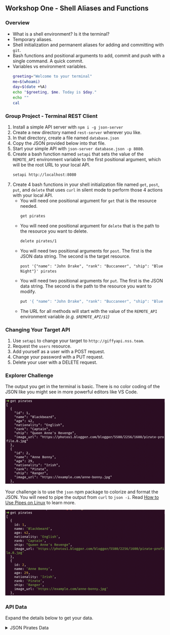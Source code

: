 ## Workshop One - Shell Aliases and Functions

### Overview

* What is a shell environment? Is it the terminal?
* Temporary aliases.
* Shell initialization and permanent aliases for adding and committing with `git`.
* Bash functions and positional arguments to add, commit and push with a single command. A quick commit.
* Variables vs environment variables.
    ```sh
    greeting="Welcome to your terminal"
    me=$(whoami)
    day=$(date +%A)
    echo "$greeting, $me. Today is $day."
    echo ""
    cal
    ```

### Group Project - Terminal REST Client

1. Install a simple API server with `npm i -g json-server`
2. Create a new directory named `rest-server` wherever you like.
3. In that directory, create a file named `database.json`
4. Copy the JSON provided below into that file.
5. Start your simple API with `json-server database.json -p 8080`.
6. Create a bash function named `setapi` that sets the value of the `REMOTE_API` environment variable to the first positional argument, which will be the root URL to your local API.
	```sh
	setapi http://localhost:8080
	```
7. Create 4 bash functions in your shell initialization file named `get`, `post`, `put`, and `delete` that uses `curl` in silent mode to perform those 4 actions with your local API.
	* You will need one positional argument for `get` that is the resource needed.
		```sh
		get pirates
		```
	* You will need one positional argument for `delete` that is the path to the resource you want to delete.
		```sh
		delete pirates/1
		```
	* You will need two positional arguments for `post`. The first is the JSON data string. The second is the target resource.
		```
		post '{"name": "John Drake", "rank": "Buccaneer", "ship": "Blue Night"}' pirates
		```
	* You will need two positional arguments for `put`. The first is the JSON data string. The second is the path to the resource you want to modify.
		```sh
		put '{ "name": "John Drake", "rank": "Buccaneer", "ship": "Blue Midnight" }' pirates/51
		```
	* The URL for all methods will start with the value of the `REMOTE_API` environment variable _(e.g. `$REMOTE_API/$1`)_

### Changing Your Target API

1. Use `setapi` to change your target to `http://giffyapi.nss.team`.
2. Request the `users` resource.
3. Add yourself as a user with a POST request.
4. Change your password with a PUT request.
5. Delete your user with a DELETE request.

### Explorer Challenge

The output you get in the terminal is basic. There is no color coding of the JSON like you might see in more powerful editors like VS Code.

![](./images/bare-json.png)

Your challenge is to use the `json` npm package to colorize and format the JSON. You will need to pipe the output from `curl` to `json -i`. Read [How to Use Pipes on Linux](https://www.howtogeek.com/438882/how-to-use-pipes-on-linux/) to learn more.

![](images/colorized-json.png)

### API Data

Expand the details below to get your data.

<details>
<summary>JSON Pirates Data</summary>

```json
{
  "pirates": [
    {
      "id": 1,
      "name": "Blackbeard",
      "rank": "Captain",
      "ship": "Queen Anne's Revenge"
    },
    {
      "id": 2,
      "name": "Anne Bonny",
      "rank": "Pirate",
      "ship": "Ranger"
    },
    {
      "id": 3,
      "name": "Calico Jack",
      "rank": "Captain",
      "ship": "The Revenge"
    },
    {
      "id": 4,
      "name": "Captain Kidd",
      "rank": "Captain",
      "ship": "Adventure Galley"
    },
    {
      "id": 5,
      "name": "Charles Vane",
      "rank": "Captain",
      "ship": "Ranger"
    },
    {
      "id": 6,
      "name": "Edward England",
      "rank": "Captain",
      "ship": "Pearl"
    },
    {
      "id": 7,
      "name": "Edward Teach",
      "rank": "Captain",
      "ship": "Queen Anne's Revenge"
    },
    {
      "id": 8,
      "name": "Henry Avery",
      "rank": "Captain",
      "ship": "Fancy"
    },
    {
      "id": 9,
      "name": "Henry Morgan",
      "rank": "Captain",
      "ship": "Satisfaction"
    },
    {
      "id": 10,
      "name": "Jack Rackham",
      "rank": "Captain",
      "ship": "The Revenge"
    },
    {
      "id": 50,
      "name": "Mary Read",
      "rank": "Pirate",
      "ship": "Ranger"
    }
  ],
  "stories": [
    {
      "id": 2,
      "pirateId": 8,
      "title": "The Ghost Ship",
      "content": "The crew of the merchant ship Mary Celeste were found mysteriously missing, leaving the ship and its valuable cargo untouched. It's been said that the ship still sails the seas, haunting those who cross its path.",
      "date": "1718-09-01"
    },
    {
      "id": 3,
      "pirateId": 3,
      "title": "The Kraken",
      "content": "The Kraken, a massive sea monster, has been the subject of many pirate tales. Its tentacles can stretch for miles and it can easily capsize even the largest ships. Many pirates have met their end at the hands of this fearsome creature.",
      "date": "1718-11-22"
    },
    {
      "id": 149,
      "pirateId": 50,
      "title": "The Curse of the Flying Dutchman",
      "content": "Legend had it that the Flying Dutchman was cursed to sail the seas forever, its crew doomed to an eternal existence as undead pirates. But when a group of adventurers stumbled upon the ship one stormy night, they found that the curse was all too real. Now they must find a way to break the curse before it's too late.",
      "date": "1722-10-15"
    },
    {
      "id": 56,
      "title": "The Battle of Blackbeard's Bay",
      "content": "It was a fierce battle that raged on for hours. The sound of cannons and the clash of swords echoed across the bay. The pirates fought with all their might, determined to come out on top. In the end, it was Blackbeard's crew that emerged victorious, with a chest full of treasure to show for it.",
      "pirateId": 2,
      "date": "1718-09-01"
    },
    {
      "id": 57,
      "title": "The Curse of the Kraken",
      "content": "Legend had it that the Kraken would rise from the depths of the ocean to claim any ship that sailed too close to its lair. The crew of the Black Pearl had heard the tales, but they didn't believe them. That was until they saw the monstrous creature rise from the waves, its tentacles reaching out to grab them. They fought with all their might, but in the end, only a few managed to escape with their lives.",
      "pirateId": 5,
      "date": "1718-09-01"
    },
    {
      "id": 58,
      "title": "The Treasure of Captain Kidd",
      "content": "Captain Kidd had buried his treasure on a deserted island, but he had left behind a map that would lead to its location. Many pirates had tried to find the treasure, but none had succeeded. That was until Captain Jack Sparrow got his hands on the map. He and his crew set sail for the island, and after days of searching, they finally found the treasure. It was more gold than they could ever have imagined.",
      "pirateId": 3,
      "date": "1725-05-30"
    },
    {
      "id": 59,
      "title": "The Betrayal of Black Bart",
      "content": "Black Bart was known as one of the fiercest pirates on the high seas. His crew was loyal to him, and they would follow him to the ends of the earth. Or so he thought. One night, while they were anchored off the coast of Jamaica, his first mate led a mutiny against him. Bart fought bravely, but in the end, he was overpowered. He was left marooned on a deserted island, while his crew sailed off with all his treasure.",
      "pirateId": 4,
      "date": "1722-06-22"
    },
    {
      "id": 60,
      "title": "The Revenge of Calico Jack",
      "content": "Calico Jack had been captured by the British Navy and sentenced to hang. But he managed to escape and vowed revenge against the captain who had betrayed him. He spent months planning his revenge, gathering a crew of loyal men and plotting his attack. Finally, the day arrived, and he and his crew stormed the captain's ship. They fought fiercely, but in the end, it was Calico Jack who emerged victorious. He sailed off into the sunset, a hero to his crew and a thorn in the side of the British Navy.",
      "pirateId": 9,
      "date": "1742-08-15"
    }
  ]
}
```
</details>


